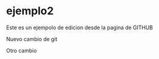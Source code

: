 # ejemplo2

Este es un ejempolo de edicion desde la pagina de GITHUB

Nuevo cambio de git


Otro cambio
